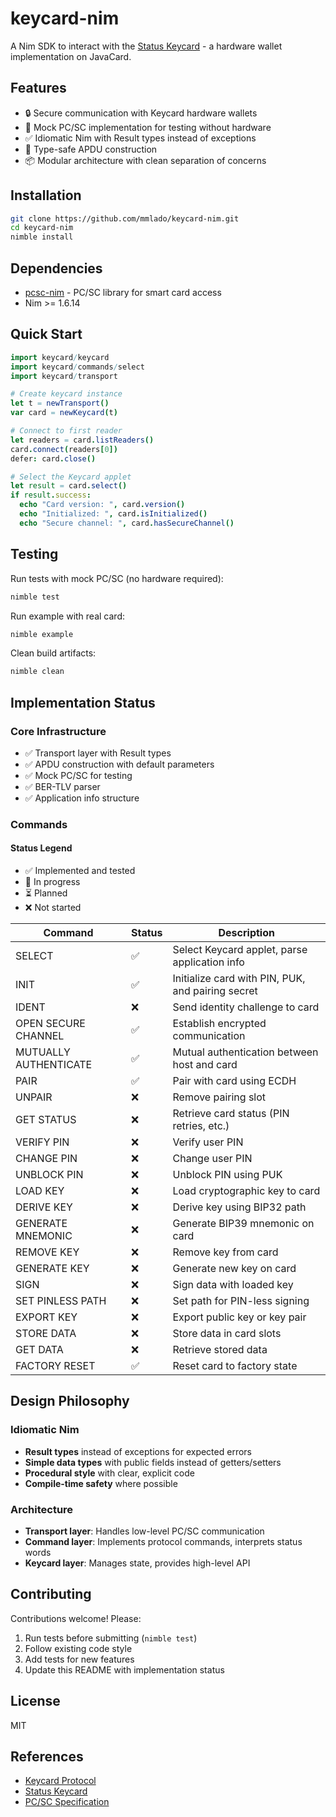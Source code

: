 # keycard-nim

A Nim SDK to interact with the [Status Keycard](https://keycard.tech) - a hardware wallet implementation on JavaCard.

## Features

- 🔒 Secure communication with Keycard hardware wallets
- 🧪 Mock PC/SC implementation for testing without hardware
- ✅ Idiomatic Nim with Result types instead of exceptions
- 🎯 Type-safe APDU construction
- 📦 Modular architecture with clean separation of concerns

## Installation

```bash
git clone https://github.com/mmlado/keycard-nim.git
cd keycard-nim
nimble install
```

## Dependencies

- [pcsc-nim](https://github.com/mmlado/pcsc-nim) - PC/SC library for smart card access
- Nim >= 1.6.14

## Quick Start

```nim
import keycard/keycard
import keycard/commands/select
import keycard/transport

# Create keycard instance
let t = newTransport()
var card = newKeycard(t)

# Connect to first reader
let readers = card.listReaders()
card.connect(readers[0])
defer: card.close()

# Select the Keycard applet
let result = card.select()
if result.success:
  echo "Card version: ", card.version()
  echo "Initialized: ", card.isInitialized()
  echo "Secure channel: ", card.hasSecureChannel()
```

## Testing

Run tests with mock PC/SC (no hardware required):

```bash
nimble test
```

Run example with real card:

```bash
nimble example
```

Clean build artifacts:

```bash
nimble clean
```

## Implementation Status

### Core Infrastructure
- ✅ Transport layer with Result types
- ✅ APDU construction with default parameters
- ✅ Mock PC/SC for testing
- ✅ BER-TLV parser
- ✅ Application info structure

### Commands

#### Status Legend
- ✅ Implemented and tested
- 🚧 In progress
- ⏳ Planned
- ❌ Not started

| Command | Status | Description |
|---------|--------|-------------|
| SELECT | ✅ | Select Keycard applet, parse application info |
| INIT | ✅ | Initialize card with PIN, PUK, and pairing secret |
| IDENT | ❌ | Send identity challenge to card |
| OPEN SECURE CHANNEL | ✅ | Establish encrypted communication |
| MUTUALLY AUTHENTICATE | ✅ | Mutual authentication between host and card |
| PAIR | ✅ | Pair with card using ECDH |
| UNPAIR | ❌ | Remove pairing slot |
| GET STATUS | ❌ | Retrieve card status (PIN retries, etc.) |
| VERIFY PIN | ❌ | Verify user PIN |
| CHANGE PIN | ❌ | Change user PIN |
| UNBLOCK PIN | ❌ | Unblock PIN using PUK |
| LOAD KEY | ❌ | Load cryptographic key to card |
| DERIVE KEY | ❌ | Derive key using BIP32 path |
| GENERATE MNEMONIC | ❌ | Generate BIP39 mnemonic on card |
| REMOVE KEY | ❌ | Remove key from card |
| GENERATE KEY | ❌ | Generate new key on card |
| SIGN | ❌ | Sign data with loaded key |
| SET PINLESS PATH | ❌ | Set path for PIN-less signing |
| EXPORT KEY | ❌ | Export public key or key pair |
| STORE DATA | ❌ | Store data in card slots |
| GET DATA | ❌ | Retrieve stored data |
| FACTORY RESET | ✅ | Reset card to factory state |

## Design Philosophy

### Idiomatic Nim
- **Result types** instead of exceptions for expected errors
- **Simple data types** with public fields instead of getters/setters
- **Procedural style** with clear, explicit code
- **Compile-time safety** where possible

### Architecture
- **Transport layer**: Handles low-level PC/SC communication
- **Command layer**: Implements protocol commands, interprets status words
- **Keycard layer**: Manages state, provides high-level API

## Contributing

Contributions welcome! Please:
1. Run tests before submitting (`nimble test`)
2. Follow existing code style
3. Add tests for new features
4. Update this README with implementation status

## License

MIT

## References

- [Keycard Protocol](https://keycard.tech/docs/sdk/introduction.html)
- [Status Keycard](https://github.com/status-im/status-keycard)
- [PC/SC Specification](https://en.wikipedia.org/wiki/PC/SC)